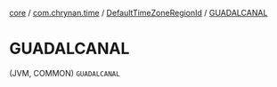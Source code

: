 [core](../../index.md) / [com.chrynan.time](../index.md) / [DefaultTimeZoneRegionId](index.md) / [GUADALCANAL](./-g-u-a-d-a-l-c-a-n-a-l.md)

# GUADALCANAL

(JVM, COMMON) `GUADALCANAL`